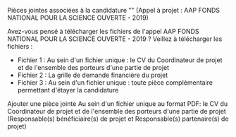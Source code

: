 Pièces jointes associées à la candidature "" (Appel à projet : AAP FONDS NATIONAL POUR LA SCIENCE OUVERTE - 2019)

Avez-vous pensé à télécharger les fichiers de l'appel AAP FONDS NATIONAL POUR LA SCIENCE OUVERTE - 2019 ?
Veillez à télécharger les fichiers :
* Fichier 1 : Au sein d'un fichier unique : le CV du Coordinateur de projet et de l'ensemble des porteurs d'une partie de projet
* Fichier 2 : La grille de demande financière du projet
* Fichier 3 : Au sein d'un fichier unique : toute pièce complémentaire permettant d'étayer la candidature

Ajouter une pièce jointe
Au sein d'un fichier unique au format PDF: le CV du Coordinateur de projet et de l'ensemble des porteurs d'une partie de projet (Responsable(s) bénéficiaire(s) de projet et Responsable(s) partenaire(s) de projet)
